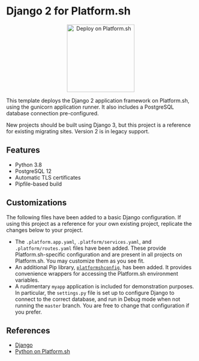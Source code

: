 # Django 2 for Platform.sh

<p align="center">
<a href="https://console.platform.sh/projects/create-project?template=https://raw.githubusercontent.com/platformsh/template-builder/master/templates/django2/.platform.template.yaml&utm_content=django2&utm_source=github&utm_medium=button&utm_campaign=deploy_on_platform">
    <img src="https://platform.sh/images/deploy/lg-blue.svg" alt="Deploy on Platform.sh" width="180px" />
</a>
</p>

This template deploys the Django 2 application framework on Platform.sh, using the gunicorn application runner.  It also includes a PostgreSQL database connection pre-configured.

New projects should be built using Django 3, but this project is a reference for existing migrating sites.  Version 2 is in legacy support.

## Features

* Python 3.8
* PostgreSQL 12
* Automatic TLS certificates
* Pipfile-based build

## Customizations

The following files have been added to a basic Django configuration.  If using this project as a reference for your own existing project, replicate the changes below to your project.

* The `.platform.app.yaml`, `.platform/services.yaml`, and `.platform/routes.yaml` files have been added.  These provide Platform.sh-specific configuration and are present in all projects on Platform.sh.  You may customize them as you see fit.
* An additional Pip library, [`platformshconfig`](https://github.com/platformsh/config-reader-python), has been added.  It provides convenience wrappers for accessing the Platform.sh environment variables.
* A rudimentary `myapp` application is included for demonstration purposes.  In particular, the `settings.py` file is set up to configure Django to connect to the correct database, and run in Debug mode when not running the `master` branch.  You are free to change that configuration if you prefer.

## References

* [Django](https://www.djangoproject.com/)
* [Python on Platform.sh](https://docs.platform.sh/languages/python.html)
